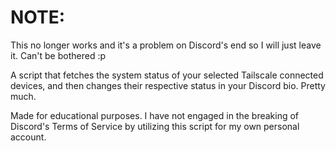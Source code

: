 # NOTE:
This no longer works and it's a problem on Discord's end so I will just leave it. Can't be bothered :p 

A script that fetches the system status of your selected Tailscale connected devices, and then changes their respective status in your Discord bio. Pretty much.

Made for educational purposes.
I have not engaged in the breaking of Discord's Terms of Service by utilizing this script for my own personal account.
